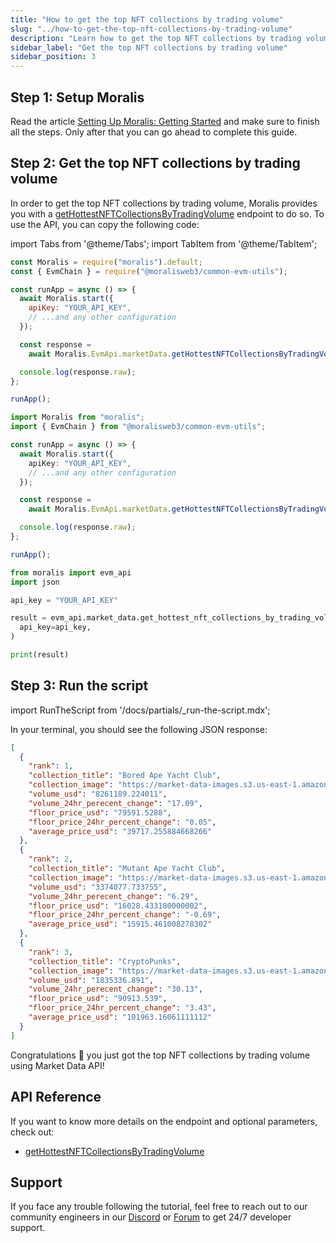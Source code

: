 ```yaml
---
title: "How to get the top NFT collections by trading volume"
slug: "../how-to-get-the-top-nft-collections-by-trading-volume"
description: "Learn how to get the top NFT collections by trading volume using Market Data API."
sidebar_label: "Get the top NFT collections by trading volume"
sidebar_position: 3
---
```


## Step 1: Setup Moralis

Read the article [Setting Up Moralis: Getting Started](/web3-data-api/evm/get-your-api-key) and make sure to finish all the steps. Only after that you can go ahead to complete this guide.

## Step 2: Get the top NFT collections by trading volume

In order to get the top NFT collections by trading volume, Moralis provides you with a [getHottestNFTCollectionsByTradingVolume](/web3-data-api/evm/reference/get-top-nft-collections-by-trading-volume) endpoint to do so. To use the API, you can copy the following code:

import Tabs from '@theme/Tabs';
import TabItem from '@theme/TabItem';

<Tabs groupId="programming-language">
  <TabItem value="javascript" label="index.js (JavaScript)" default>

```javascript index.js
const Moralis = require("moralis").default;
const { EvmChain } = require("@moralisweb3/common-evm-utils");

const runApp = async () => {
  await Moralis.start({
    apiKey: "YOUR_API_KEY",
    // ...and any other configuration
  });

  const response =
    await Moralis.EvmApi.marketData.getHottestNFTCollectionsByTradingVolume();

  console.log(response.raw);
};

runApp();
```

</TabItem>
<TabItem value="typescript" label="index.ts (TypeScript)">

```typescript index.ts
import Moralis from "moralis";
import { EvmChain } from "@moralisweb3/common-evm-utils";

const runApp = async () => {
  await Moralis.start({
    apiKey: "YOUR_API_KEY",
    // ...and any other configuration
  });

  const response =
    await Moralis.EvmApi.marketData.getHottestNFTCollectionsByTradingVolume();

  console.log(response.raw);
};

runApp();
```

</TabItem>
<TabItem value="python" label="index.py (Python)">

```python index.py
from moralis import evm_api
import json

api_key = "YOUR_API_KEY"

result = evm_api.market_data.get_hottest_nft_collections_by_trading_volume(
  api_key=api_key,
)

print(result)
```

</TabItem>
</Tabs>

## Step 3: Run the script

import RunTheScript from '/docs/partials/\_run-the-script.mdx';

<RunTheScript />

In your terminal, you should see the following JSON response:

```json
[
  {
    "rank": 1,
    "collection_title": "Bored Ape Yacht Club",
    "collection_image": "https://market-data-images.s3.us-east-1.amazonaws.com/tokenImages/0x2f1ef58880d01489b8d2c9ba759cf7b14db4ee8a55fd6e6b222ad050e7e00fb0.png",
    "volume_usd": "8261189.224011",
    "volume_24hr_perecent_change": "17.09",
    "floor_price_usd": "79591.5288",
    "floor_price_24hr_percent_change": "0.05",
    "average_price_usd": "39717.255884668266"
  },
  {
    "rank": 2,
    "collection_title": "Mutant Ape Yacht Club",
    "collection_image": "https://market-data-images.s3.us-east-1.amazonaws.com/tokenImages/0xab57ba0f4ce4424e60c477627f6551790b8946d45720240a3d258956e436f2e5.png",
    "volume_usd": "3374077.733755",
    "volume_24hr_perecent_change": "6.29",
    "floor_price_usd": "16028.433180000002",
    "floor_price_24hr_percent_change": "-0.69",
    "average_price_usd": "15915.461008278302"
  },
  {
    "rank": 3,
    "collection_title": "CryptoPunks",
    "collection_image": "https://market-data-images.s3.us-east-1.amazonaws.com/tokenImages/0x8e4d149625faffbdb3b63eb36668a4b470714c0e6c765e66200095a4ccb0234e.png",
    "volume_usd": "1835336.891",
    "volume_24hr_perecent_change": "30.13",
    "floor_price_usd": "90913.539",
    "floor_price_24hr_percent_change": "3.43",
    "average_price_usd": "101963.16061111112"
  }
]
```

Congratulations 🥳 you just got the top NFT collections by trading volume using Market Data API!

## API Reference

If you want to know more details on the endpoint and optional parameters, check out:

- [getHottestNFTCollectionsByTradingVolume](/web3-data-api/evm/reference/get-top-nft-collections-by-trading-volume)

## Support

If you face any trouble following the tutorial, feel free to reach out to our community engineers in our [Discord](https://moralis.io/discord) or [Forum](https://forum.moralis.io) to get 24/7 developer support.
